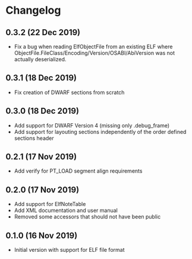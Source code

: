 # Changelog

## 0.3.2 (22 Dec 2019)
- Fix a bug when reading ElfObjectFile from an existing ELF where ObjectFile.FileClass/Encoding/Version/OSABI/AbiVersion was not actually deserialized.

## 0.3.1 (18 Dec 2019)
- Fix creation of DWARF sections from scratch

## 0.3.0 (18 Dec 2019)
- Add support for DWARF Version 4 (missing only .debug_frame)
- Add support for layouting sections independently of the order defined sections header

## 0.2.1 (17 Nov 2019)
- Add verify for PT_LOAD segment align requirements

## 0.2.0 (17 Nov 2019)
- Add support for ElfNoteTable
- Add XML documentation and user manual
- Removed some accessors that should not have been public

## 0.1.0 (16 Nov 2019)
- Initial version with support for ELF file format